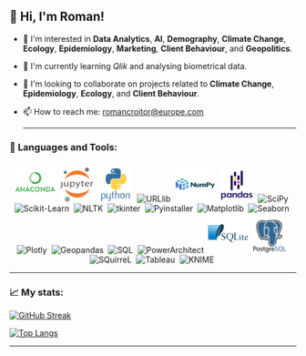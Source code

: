 ## 👋 Hi, I'm Roman!

- 👀 I'm interested in **Data Analytics**, **AI**, **Demography**, **Climate Change**, **Ecology**, **Epidemiology**, **Marketing**, **Client Behaviour**, and **Geopolitics**.
- 🌱 I'm currently learning *Qlik* and analysing biometrical data.
- 💞️ I'm looking to collaborate on projects related to **Climate Change**, **Epidemiology**, **Ecology**, and **Client Behaviour**.
- 📫 How to reach me: romancroitor@europe.com

  --------------


### :wrench: Languages and Tools:

<div style="text-align: center;">
  <img src="https://github.com/devicons/devicon/blob/master/icons/anaconda/anaconda-original-wordmark.svg" title="Anaconda" alt="Anaconda" width="70" height="70"/>&nbsp;
  <img src="https://github.com/devicons/devicon/blob/master/icons/jupyter/jupyter-original-wordmark.svg" title="Jupyter" alt="Jupyter" width="60" height="60"/>&nbsp;
  <img src="https://github.com/devicons/devicon/blob/master/icons/python/python-original-wordmark.svg"  title="Python" alt="Python" width="60" height="60"/>&nbsp;
  <img src="https://github.com/Praemuntiacus/Praemuntiacus/blob/main/urllib.png)" title="URLlib" alt="URLlib" width="60" height="60"/>&nbsp;
  <img src="https://github.com/devicons/devicon/blob/master/icons/numpy/numpy-original-wordmark.svg" title="Numpy" alt="Numpy" width="70" height="60"/>&nbsp;
  <img src="https://github.com/devicons/devicon/blob/master/icons/pandas/pandas-original-wordmark.svg" title="Pandas" alt="Pandas" width="60" height="60"/>&nbsp;
  <img src="https://github.com/Praemuntiacus/Praemuntiacus/blob/main/sckipy.png)" title="SciPy" alt="SciPy" width="60" height="60"/>&nbsp;
  <img src="https://github.com/Praemuntiacus/Praemuntiacus/blob/main/2560px-Scikit_learn_logo_small.png)" title="Scikit-Learn" alt="Scikit-Learn" width="60" height="60"/>&nbsp;
  <img src="https://github.com/Praemuntiacus/Praemuntiacus/blob/main/NLTK.png)" title="NLTK" alt="NLTK" width="60" height="60"/>&nbsp;
  <img src="https://github.com/Praemuntiacus/Praemuntiacus/blob/main/tkinter.png)" title="tkinter" alt="tkinter" width="60" height="60"/>&nbsp;
  <img src="https://github.com/Praemuntiacus/Praemuntiacus/blob/main/pyinstaller.png)" title="Pyinstaller" alt="Pyinstaller" width="60" height="60"/>&nbsp;
  <img src="https://github.com/Praemuntiacus/Praemuntiacus/blob/main/matplotlib.png)" title="Matplotlib" alt="Matplotlib" width="60" height="60"/>&nbsp;
  <img src="https://github.com/Praemuntiacus/Praemuntiacus/blob/main/seaborn.png)" title="Seaborn" alt="Seaborn" width="60" height="60"/>&nbsp;
  <img src="https://github.com/Praemuntiacus/Praemuntiacus/blob/main/plotly.png)" title="Plotly" alt="Plotly" width="60" height="60"/>&nbsp;
  <img src="https://github.com/Praemuntiacus/Praemuntiacus/blob/main/geopandas_logo.png)" title="Geopandas" alt="Geopandas" width="60" height="60"/>&nbsp;
  <img src="https://github.com/Praemuntiacus/Praemuntiacus/blob/main/SQL.png)" title="SQL" alt="SQL" width="60" height="60"/>&nbsp;
  <img src="https://github.com/Praemuntiacus/Praemuntiacus/blob/main/power_architect.png)" title="PowerArchitect" alt="PowerArchitect" width="60" height="60"/>&nbsp;
  <img src="https://github.com/devicons/devicon/blob/master/icons/sqlite/sqlite-original-wordmark.svg" title="SQLite" alt="SQLite" width="70" height="70"/>&nbsp;
  <img src="https://github.com/devicons/devicon/blob/master/icons/postgresql/postgresql-original-wordmark.svg" title="PostgreSQL" alt="PostgreSQL" width="60" height="60"/>&nbsp;
  <img src="https://github.com/Praemuntiacus/Praemuntiacus/blob/main/squirrel-sql.png)" title="SQuirreL" alt="SQuirreL" width="60" height="60"/>&nbsp;
  <img src="https://github.com/Praemuntiacus/Praemuntiacus/blob/main/Tableau-Emblem.png)" title="Tableau" alt="Tableau" width="60" height="60"/>&nbsp;
  <img src="https://github.com/Praemuntiacus/Praemuntiacus/blob/main/KNIME.png)" title="KNIME" alt="KNIME" width="60" height="60"/>&nbsp;
</div>

----------------------


### :chart_with_upwards_trend: My stats:

[![GitHub Streak](http://github-readme-streak-stats.herokuapp.com?user=Praemuntiacus&theme=default_repocard&background=FFFFFF)](https://git.io/streak-stats)

[![Top Langs](https://github-readme-stats.vercel.app/api/top-langs/?username=Praemuntiacus&layout=compact&theme=default_repocard)](https://github.com/anuraghazra/github-readme-stats)


------------------------------

<div style="text-align: center;">
    <img src="https://komarev.com/ghpvc/?username=Praemuntiacus&style=flat-square&color=blue" alt=""/>
</div>


<!---
Praemuntiacus/Praemuntiacus is a ✨ special ✨ repository because its `README.md` (this file) appears on your GitHub profile.
You can click the Preview link to take a look at your changes.
--->
